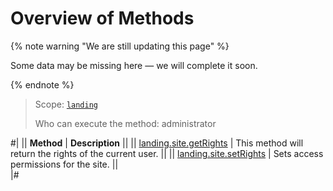 # Overview of Methods

{% note warning "We are still updating this page" %}

Some data may be missing here — we will complete it soon.

{% endnote %}

> Scope: [`landing`](../../../scopes/permissions.md)
>
> Who can execute the method: administrator

#|
|| **Method** | **Description** ||
|| [landing.site.getRights](./landing-site-get-rights.md) | This method will return the rights of the current user. ||
|| [landing.site.setRights](./landing-site-set-rights.md) | Sets access permissions for the site. ||  
|#